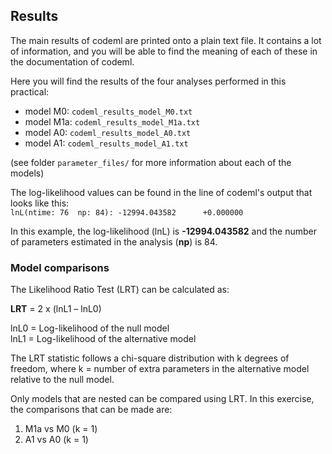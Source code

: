 ## Results

The main results of codeml are printed onto a plain text file. It contains a lot of information, and you will be able to find the meaning of each of these in the documentation of codeml.  

Here you will find the results of the four analyses performed in this practical:  
- model M0: `codeml_results_model_M0.txt`  
- model M1a: `codeml_results_model_M1a.txt`  
- model A0: `codeml_results_model_A0.txt`  
- model A1: `codeml_results_model_A1.txt`  
  
(see folder `parameter_files/` for more information about each of the models)  

The log-likelihood values can be found in the line of codeml's output that looks like this:  
`lnL(ntime: 76  np: 84): -12994.043582      +0.000000  `

In this example, the log-likelihood (lnL) is **-12994.043582** and the number of parameters estimated in the analysis (**np**) is 84.  

### Model comparisons  

The Likelihood Ratio Test (LRT) can be calculated as:  

**LRT** = 2 x (lnL1 – lnL0)  
  
lnL0 = Log-likelihood of the null model  
lnL1 = Log-likelihood of the alternative model  

The LRT statistic follows a chi-square distribution with k degrees of freedom, where k = number of extra parameters in the alternative model relative to the null model.  

Only models that are nested can be compared using LRT. In this exercise, the comparisons that can be made are: 

1) M1a vs M0 (k = 1) 
2) A1 vs A0 (k = 1)

